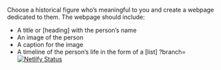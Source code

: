 Choose a historical figure who’s meaningful to you and create a webpage dedicated to them. The webpage should include:

- A title or [heading] with the person’s name
- An image of the person
- A caption for the image
- A timeline of the person’s life in the form of a [list]
?branch=[![Netlify Status](https://api.netlify.com/api/v1/badges/62909881-b75e-4b3a-8fd2-fc7fd082db24/deploy-status)](https://app.netlify.com/sites/wangari-maathai/deploys)
